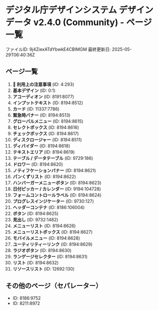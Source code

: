 # デジタル庁デザインシステム デザインデータ v2.4.0 (Community) - ページ一覧

ファイルID: 9j4ZiexATdYbwkE4CBIMGM
最終更新日: 2025-05-29T06:40:36Z

## ページ一覧

1. **🔰 利用上の注意事項** (ID: 4:293)
2. **基本デザイン** (ID: 0:1)
3. **アコーディオン** (ID: 8191:8077)
4. **インプットテキスト** (ID: 8194:8512)
5. **カード** (ID: 11337:7786)
6. **緊急時バナー** (ID: 8194:8513)
7. **グローバルメニュー** (ID: 8194:8615)
8. **セレクトボックス** (ID: 8194:8616)
9. **チェックボックス** (ID: 8194:8617)
10. **ディスクロージャー** (ID: 8194:8511)
11. **ディバイダー** (ID: 8194:8618)
12. **テキストエリア** (ID: 8194:8619)
13. **テーブル / データテーブル** (ID: 9729:186)
14. **ドロワー** (ID: 8194:8620)
15. **ノティフケーションバナー** (ID: 8194:8621)
16. **パンくずリスト** (ID: 8194:8622)
17. **ハンバーガーメニューボタン** (ID: 8194:8623)
18. **日付ピッカー / カレンダー** (ID: 9194:104728)
19. **フォームコントロールラベル** (ID: 8194:8624)
20. **プログレスインジケーター** (ID: 9730:127)
21. **ヘッダーコンテナ** (ID: 8186:106004)
22. **ボタン** (ID: 8194:8625)
23. **見出し** (ID: 9732:1482)
24. **メニューリスト** (ID: 8194:8626)
25. **メニューリストボックス** (ID: 8194:8627)
26. **モバイルメニュー** (ID: 8194:8628)
27. **ユーティリティーリンク** (ID: 8194:8629)
28. **ラジオボタン** (ID: 8194:8630)
29. **ランゲージセレクター** (ID: 8194:8631)
30. **リスト** (ID: 8194:8632)
31. **リソースリスト** (ID: 12692:130)

## その他のページ（セパレーター）

- ID: 8186:9752
- ID: 8211:8972
